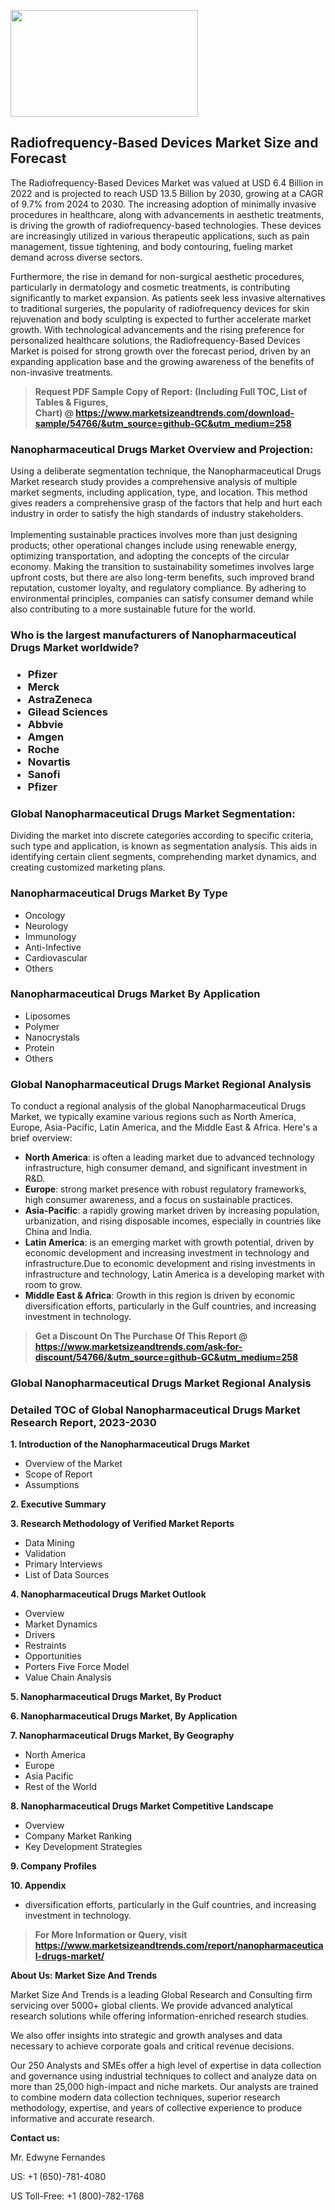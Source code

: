 <p><img class="alignnone size-medium wp-image-20088" src="https://ffe5etoiles.com/wp-content/uploads/2024/12/MST1-300x171.png" alt="" width="300" height="171" /></p><h2>Radiofrequency-Based Devices Market Size and Forecast</h2><p>The Radiofrequency-Based Devices Market was valued at USD 6.4 Billion in 2022 and is projected to reach USD 13.5 Billion by 2030, growing at a CAGR of 9.7% from 2024 to 2030. The increasing adoption of minimally invasive procedures in healthcare, along with advancements in aesthetic treatments, is driving the growth of radiofrequency-based technologies. These devices are increasingly utilized in various therapeutic applications, such as pain management, tissue tightening, and body contouring, fueling market demand across diverse sectors.</p><p>Furthermore, the rise in demand for non-surgical aesthetic procedures, particularly in dermatology and cosmetic treatments, is contributing significantly to market expansion. As patients seek less invasive alternatives to traditional surgeries, the popularity of radiofrequency devices for skin rejuvenation and body sculpting is expected to further accelerate market growth. With technological advancements and the rising preference for personalized healthcare solutions, the Radiofrequency-Based Devices Market is poised for strong growth over the forecast period, driven by an expanding application base and the growing awareness of the benefits of non-invasive treatments.</p></p><blockquote id="" class=""><strong>Request PDF Sample Copy of Report: (Including Full TOC, List of Tables &amp; Figures, Chart)&nbsp;@&nbsp;<strong><a href="https://www.marketsizeandtrends.com/download-sample/54766/&utm_source=github-GC&utm_medium=258" target="_blank">https://www.marketsizeandtrends.com/download-sample/54766/&utm_source=github-GC&utm_medium=258</a></strong></strong></blockquote><h3 id="" class="">Nanopharmaceutical Drugs Market&nbsp;Overview and Projection:</h3><p id="" class="">Using a deliberate segmentation technique, the Nanopharmaceutical Drugs Market research study provides a comprehensive analysis of multiple market segments, including application, type, and location. This method gives readers a comprehensive grasp of the factors that help and hurt each industry in order to satisfy the high standards of industry stakeholders. <br /> <br />Implementing sustainable practices involves more than just designing products; other operational changes include using renewable energy, optimizing transportation, and adopting the concepts of the circular economy. Making the transition to sustainability sometimes involves large upfront costs, but there are also long-term benefits, such improved brand reputation, customer loyalty, and regulatory compliance. By adhering to environmental principles, companies can satisfy consumer demand while also contributing to a more sustainable future for the world.</p><h3 id="" class="">Who is the largest manufacturers of&nbsp;Nanopharmaceutical Drugs Market worldwide?</h3><h3 class=""><p><ul><li>Pfizer </li><li> Merck </li><li> AstraZeneca </li><li> Gilead Sciences </li><li> Abbvie </li><li> Amgen </li><li> Roche </li><li> Novartis </li><li> Sanofi </li><li> Pfizer</li></ul></p></h3><h3 id="" class="">Global&nbsp;Nanopharmaceutical Drugs Market Segmentation:</h3><p id="" class="">Dividing the market into discrete categories according to specific criteria, such type and application, is known as segmentation analysis. This aids in identifying certain client segments, comprehending market dynamics, and creating customized marketing plans.</p><h3 id="" class="">Nanopharmaceutical Drugs Market&nbsp;By Type</h3><p><p><ul><li>Oncology</li><li> Neurology</li><li> Immunology</li><li> Anti-Infective</li><li> Cardiovascular</li><li> Others</p></li></ul></p></p><h3 id="" class="">Nanopharmaceutical Drugs Market&nbsp;By Application</h3><p class=""><p><ul><li>Liposomes</li><li> Polymer</li><li> Nanocrystals</li><li> Protein</li><li> Others</li></ul></p></p><h3 id="" class="">Global Nanopharmaceutical Drugs Market Regional Analysis</h3><p id="" class="">To conduct a regional analysis of the global Nanopharmaceutical Drugs Market, we typically examine various regions such as North America, Europe, Asia-Pacific, Latin America, and the Middle East &amp; Africa. Here's a brief overview:</p><ul><li><strong>North America</strong>: is often a leading market due to advanced technology infrastructure, high consumer demand, and significant investment in R&amp;D.</li><li><strong>Europe</strong>: strong market presence with robust regulatory frameworks, high consumer awareness, and a focus on sustainable practices.</li><li><strong>Asia-Pacific</strong>: a rapidly growing market driven by increasing population, urbanization, and rising disposable incomes, especially in countries like China and India.</li><li><strong>Latin America</strong>: is an emerging market with growth potential, driven by economic development and increasing investment in technology and infrastructure.Due to economic development and rising investments in infrastructure and technology, Latin America is a developing market with room to grow.</li><li><strong>Middle East &amp; Africa</strong>: Growth in this region is driven by economic diversification efforts, particularly in the Gulf countries, and increasing investment in technology.</li></ul><blockquote id="" class=""><strong>Get a Discount On The Purchase Of This Report @ <strong><a href="https://www.marketsizeandtrends.com/ask-for-discount/54766/&utm_source=github-GC&utm_medium=258" target="_blank">https://www.marketsizeandtrends.com/ask-for-discount/54766/&utm_source=github-GC&utm_medium=258</a></strong></strong></blockquote><h3 id="" class="">Global Nanopharmaceutical Drugs Market Regional Analysis</h3><h3 id="" class="">Detailed TOC of Global Nanopharmaceutical Drugs Market Research Report, 2023-2030</h3><p id="" class=""><strong>1. Introduction of the Nanopharmaceutical Drugs Market</strong></p><ul><li>Overview of the Market</li><li>Scope of Report</li><li>Assumptions</li></ul><p id="" class=""><strong>2. Executive Summary</strong></p><p id="" class=""><strong>3. Research Methodology of Verified Market Reports</strong></p><ul><li>Data Mining</li><li>Validation</li><li>Primary Interviews</li><li>List of Data Sources</li></ul><p id="" class=""><strong>4. Nanopharmaceutical Drugs Market Outlook</strong></p><ul><li>Overview</li><li>Market Dynamics</li><li>Drivers</li><li>Restraints</li><li>Opportunities</li><li>Porters Five Force Model</li><li>Value Chain Analysis</li></ul><p id="" class=""><strong>5. Nanopharmaceutical Drugs Market, By Product</strong></p><p id="" class=""><strong>6. Nanopharmaceutical Drugs Market, By Application</strong></p><p id="" class=""><strong>7. Nanopharmaceutical Drugs Market, By Geography</strong></p><ul><li>North America</li><li>Europe</li><li>Asia Pacific</li><li>Rest of the World</li></ul><p id="" class=""><strong>8. Nanopharmaceutical Drugs Market Competitive Landscape</strong></p><ul><li>Overview</li><li>Company Market Ranking</li><li>Key Development Strategies</li></ul><p id="" class=""><strong>9. Company Profiles</strong></p><p id="" class=""><strong>10. Appendix</strong></p><ul><li>diversification efforts, particularly in the Gulf countries, and increasing investment in technology.</li></ul><blockquote id="" class=""><strong>For More Information or Query, visit <strong><strong><a href="https://www.marketsizeandtrends.com/report/nanopharmaceutical-drugs-market/" target="_blank">https://www.marketsizeandtrends.com/report/nanopharmaceutical-drugs-market/</a></strong></strong></strong></blockquote><p id="" class=""><strong>About Us: Market Size And Trends</strong></p><p id="" class="">Market Size And Trends is a leading Global Research and Consulting firm servicing over 5000+ global clients. We provide advanced analytical research solutions while offering information-enriched research studies.</p><p id="" class="">We also offer insights into strategic and growth analyses and data necessary to achieve corporate goals and critical revenue decisions.</p><p id="" class="">Our 250 Analysts and SMEs offer a high level of expertise in data collection and governance using industrial techniques to collect and analyze data on more than 25,000 high-impact and niche markets. Our analysts are trained to combine modern data collection techniques, superior research methodology, expertise, and years of collective experience to produce informative and accurate research.</p><p id="" class=""><strong>Contact us:</strong></p><p id="" class="">Mr. Edwyne Fernandes</p><p id="" class="">US: +1 (650)-781-4080</p><p id="" class="">US Toll-Free: +1 (800)-782-1768</p>
